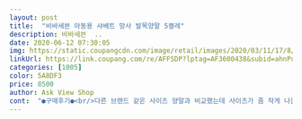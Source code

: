 ```yaml
---
layout: post 
title:  "비바세븐 아동용 샤베트 망사 발목양말 5켤레" 
description: 비바세븐  ..
date: 2020-06-12 07:30:05 
img: https://static.coupangcdn.com/image/retail/images/2020/03/11/17/8/0f0dec87-7b33-44d4-bd52-54b20d93db83.jpg 
linkUrl: https://link.coupang.com/re/AFFSDP?lptag=AF3600438&subid=ahnPublicAsk&pageKey=1376180185&itemId=2409486051&vendorItemId=70404038603&traceid=V0-113-de2f7757054b5349 
categories: [1005] 
color: 5A8DF3 
price: 8500 
author: Ask View Shop 
cont:  "●구매후기●<br/>다른 브랜드 같은 사이즈 양말과 비교했는데 사이즈가 좀 작게 나온듯합니다.<br/><br/>다음에 구입한다면 한사이즈 업해야겠어요.<br/><br/>미끄럼방지덕분인지 바닥에서 뛰어다녀도 안심이 되네요<br/>빠른배송 감사<br/>빠른배송도 만족합니다.<br/><br/>사이즈 비교 하려고 세탁전 양말과 비교해보니 조금 줄었어요.<br/> 건조기도 안돌렸는데ㅜㅜ<br/>색상 디자인 맘에듭니다.<br/><br/>아디다스 360  130 잘맞는 아이 지금 양말 딱 맞아요.<br/><br/>아이들 선물로 구매했어요.<br/><br/>양말 바닥에 찍찍이가 없어 당황스러웠지만<br/>올만에 작은사이즈를사서<br/>통기성도 좋고 색감도 좋아요<br/>다른 브랜드 같은 사이즈 양말과 비교했는데 사이즈가 좀 작게 나온듯합니다.<br/><br/>다음에 구입한다면 한사이즈 업해야겠어요.<br/><br/>미끄럼방지덕분인지 바닥에서 뛰어다녀도 안심이 되네요<br/>빠른배송 감사<br/>빠른배송도 만족합니다.<br/><br/>사이즈 비교 하려고 세탁전 양말과 비교해보니 조금 줄었어요.<br/> 건조기도 안돌렸는데ㅜㅜ<br/>색상 디자인 맘에듭니다.<br/><br/>아디다스 360  130 잘맞는 아이 지금 양말 딱 맞아요.<br/><br/>아이들 선물로 구매했어요.<br/><br/>양말 바닥에 찍찍이가 없어 당황스러웠지만<br/>올만에 작은사이즈를사서<br/>통기성도 좋고 색감도 좋아요<br/>" 
---
```

